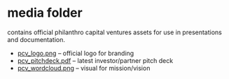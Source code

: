 # media folder

contains official philanthro capital ventures assets for use in presentations and documentation.

- [pcv_logo.png](./pcv_logo.png) – official logo for branding  
- [pcv_pitchdeck.pdf](./pcv_pitchdeck.pdf) – latest investor/partner pitch deck  
- [pcv_wordcloud.png](./pcv_wordcloud.png) – visual for mission/vision
